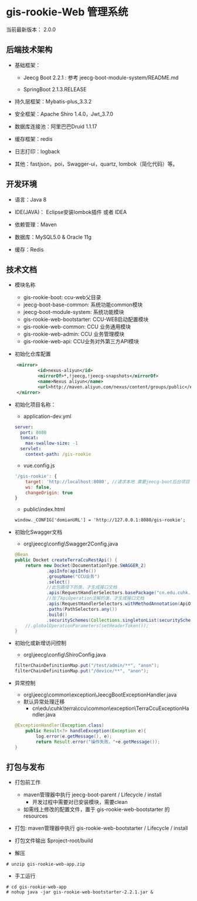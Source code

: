 gis-rookie-Web 管理系统
===============

当前最新版本： 2.0.0


## 后端技术架构
- 基础框架：  
    - Jeecg Boot 2.2.1 : 参考 jeecg-boot-module-system/README.md
    
    - SpringBoot 2.1.3.RELEASE

- 持久层框架：Mybatis-plus_3.3.2

- 安全框架：Apache Shiro 1.4.0，Jwt_3.7.0

- 数据库连接池：阿里巴巴Druid 1.1.17

- 缓存框架：redis

- 日志打印：logback

- 其他：fastjson，poi，Swagger-ui，quartz, lombok（简化代码）等。



## 开发环境

- 语言：Java 8

- IDE(JAVA)： Eclipse安装lombok插件 或者 IDEA

- 依赖管理：Maven

- 数据库：MySQL5.0  &  Oracle 11g

- 缓存：Redis


## 技术文档

- 模块名称
    - gis-rookie-boot: ccu-web父目录
    - jeecg-boot-base-common: 系统功能common模块
    - jeecg-boot-module-system: 系统功能模块
    - gis-rookie-web-bootstarter: CCU-WEB启动配置模块
    - gis-rookie-web-common: CCU 业务通用模块
    - gis-rookie-web-admin: CCU 业务管理模块
    - gis-rookie-web-api: CCU业务对外第三方API模块

- 初始化仓库配置
```xml
    <mirror>
            <id>nexus-aliyun</id>
            <mirrorOf>*,!jeecg,!jeecg-snapshots</mirrorOf>
            <name>Nexus aliyun</name>
            <url>http://maven.aliyun.com/nexus/content/groups/public</url>
    </mirror> 
```
    
- 初始化项目名称：  
    - application-dev.yml
    ```yaml
    server:
      port: 8080
      tomcat:
        max-swallow-size: -1
      servlet:
        context-path: /gis-rookie
    ```
    - vue.config.js  
    ```js
    '/gis-rookie': {
        target: 'http://localhost:8080', //请求本地 需要jeecg-boot后台项目
        ws: false,
        changeOrigin: true
    }
    ```
    - public\index.html
    ```html
    window._CONFIG['domianURL'] = 'http://127.0.0.1:8080/gis-rookie';
    ```

- 初始化Swagger文档
    - org\jeecg\config\Swagger2Config.java
    ```java
	@Bean
	public Docket createTerraCcuRestApi() {
		return new Docket(DocumentationType.SWAGGER_2)
				.apiInfo(apiInfo())
				.groupName("CCU业务")
				.select()
				//此包路径下的类，才生成接口文档
				.apis(RequestHandlerSelectors.basePackage("cn.edu.cuhk.terra.ccu.modules"))
				//加了ApiOperation注解的类，才生成接口文档
				.apis(RequestHandlerSelectors.withMethodAnnotation(ApiOperation.class))
				.paths(PathSelectors.any())
				.build()
				.securitySchemes(Collections.singletonList(securityScheme()));
		//.globalOperationParameters(setHeaderToken());
	}    
    ```

- 初始化或新增访问控制
    - org\jeecg\config\ShiroConfig.java
    ```java
 	filterChainDefinitionMap.put("/test/admin/**", "anon");
 	filterChainDefinitionMap.put("/device/**", "anon");
    ```

- 异常控制
    - org\jeecg\common\exception\JeecgBootExceptionHandler.java
    - 默认异常处理迁移
        - cn\edu\cuhk\terra\ccu\common\exception\TerraCcuExceptionHandler.java
    ```java
    @ExceptionHandler(Exception.class)
    	public Result<?> handleException(Exception e){
    		log.error(e.getMessage(), e);
    		return Result.error("操作失败，"+e.getMessage());
    }
    ```

## 打包与发布
- 打包前工作
    - maven管理器中执行 jeecg-boot-parent / Lifecycle / install  
        - 开发过程中需要对已安装模块，需要clean
    - 如需线上修改的配置文件，置于 gis-rookie-web-bootstarter 的 resources
    
- 打包: maven管理器中执行 gis-rookie-web-bootstarter / Lifecycle / install

- 打包文件输出 $project-root/build

- 解压
```shell script
# unzip gis-rookie-web-app.zip
```

- 手工运行
```shell script
# cd gis-rookie-web-app
# nohup java -jar gis-rookie-web-bootstarter-2.2.1.jar &
```
